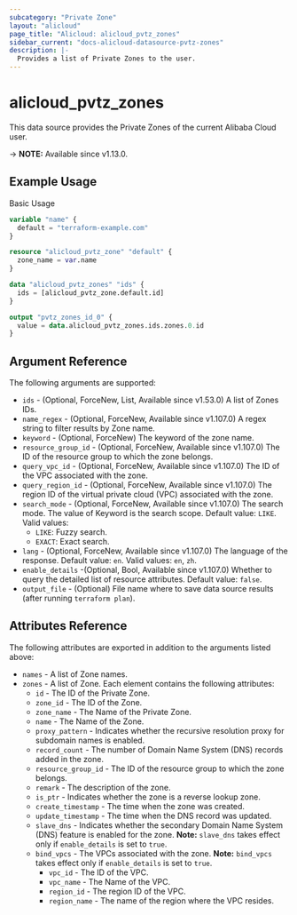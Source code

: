```yaml
---
subcategory: "Private Zone"
layout: "alicloud"
page_title: "Alicloud: alicloud_pvtz_zones"
sidebar_current: "docs-alicloud-datasource-pvtz-zones"
description: |-
  Provides a list of Private Zones to the user.
---
```


# alicloud_pvtz_zones

This data source provides the Private Zones of the current Alibaba Cloud user.

-> **NOTE:** Available since v1.13.0.

## Example Usage

Basic Usage

```terraform
variable "name" {
  default = "terraform-example.com"
}

resource "alicloud_pvtz_zone" "default" {
  zone_name = var.name
}

data "alicloud_pvtz_zones" "ids" {
  ids = [alicloud_pvtz_zone.default.id]
}

output "pvtz_zones_id_0" {
  value = data.alicloud_pvtz_zones.ids.zones.0.id
}
```

## Argument Reference

The following arguments are supported:

* `ids` - (Optional, ForceNew, List, Available since v1.53.0) A list of Zones IDs.
* `name_regex` - (Optional, ForceNew, Available since v1.107.0) A regex string to filter results by Zone name.
* `keyword` - (Optional, ForceNew) The keyword of the zone name.
* `resource_group_id` - (Optional, ForceNew, Available since v1.107.0) The ID of the resource group to which the zone belongs.
* `query_vpc_id` - (Optional, ForceNew, Available since v1.107.0) The ID of the VPC associated with the zone.
* `query_region_id` - (Optional, ForceNew, Available since v1.107.0) The region ID of the virtual private cloud (VPC) associated with the zone.
* `search_mode` - (Optional, ForceNew, Available since v1.107.0) The search mode. The value of Keyword is the search scope. Default value: `LIKE`. Valid values:
  - `LIKE`: Fuzzy search.
  - `EXACT`: Exact search.
* `lang` - (Optional, ForceNew, Available since v1.107.0) The language of the response. Default value: `en`. Valid values: `en`, `zh`.
* `enable_details` -(Optional, Bool, Available since v1.107.0) Whether to query the detailed list of resource attributes. Default value: `false`.
* `output_file` - (Optional) File name where to save data source results (after running `terraform plan`).

## Attributes Reference

The following attributes are exported in addition to the arguments listed above:

* `names` - A list of Zone names. 
* `zones` - A list of Zone. Each element contains the following attributes:
  * `id` - The ID of the Private Zone.
  * `zone_id` - The ID of the Zone.
  * `zone_name` - The Name of the Private Zone.
  * `name` - The Name of the Zone.
  * `proxy_pattern` - Indicates whether the recursive resolution proxy for subdomain names is enabled.
  * `record_count` - The number of Domain Name System (DNS) records added in the zone.
  * `resource_group_id` - The ID of the resource group to which the zone belongs.
  * `remark` - The description of the zone.
  * `is_ptr` - Indicates whether the zone is a reverse lookup zone.
  * `create_timestamp` - The time when the zone was created.
  * `update_timestamp` - The time when the DNS record was updated.
  * `slave_dns` - Indicates whether the secondary Domain Name System (DNS) feature is enabled for the zone. **Note:** `slave_dns` takes effect only if `enable_details` is set to `true`.
  * `bind_vpcs` - The VPCs associated with the zone. **Note:** `bind_vpcs` takes effect only if `enable_details` is set to `true`.
    * `vpc_id` - The ID of the VPC.
    * `vpc_name` - The Name of the VPC.
    * `region_id` - The region ID of the VPC.
    * `region_name` - The name of the region where the VPC resides.
